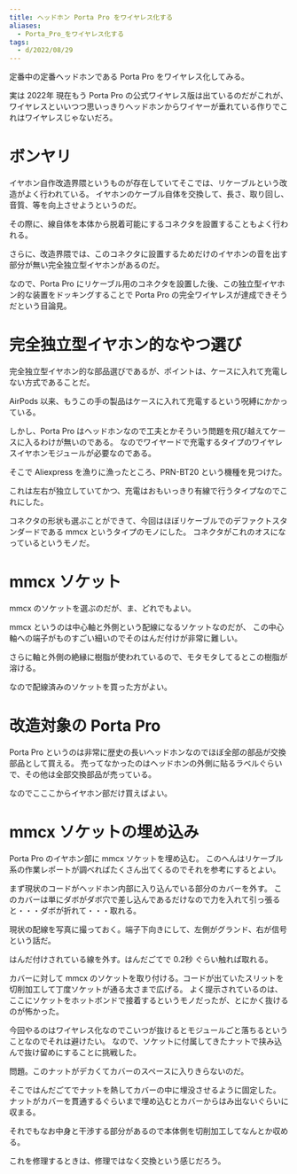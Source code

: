 ```yaml
---
title: ヘッドホン Porta Pro をワイヤレス化する
aliases:
  - Porta_Pro_をワイヤレス化する
tags:
  - d/2022/08/29
---
```


定番中の定番ヘッドホンである Porta Pro をワイヤレス化してみる。

実は 2022年 現在もう Porta Pro の公式ワイヤレス版は出ているのだがこれが、
ワイヤレスといいつつ思いっきりヘッドホンからワイヤーが垂れている作りでこれはワイヤレスじゃないだろ。

ボンヤリ
================================================================================
イヤホン自作改造界隈というものが存在していてそこでは、リケーブルという改造がよく行われている。
イヤホンのケーブル自体を交換して、長さ、取り回し、音質、等を向上させようというのだ。

その際に、線自体を本体から脱着可能にするコネクタを設置することもよく行われる。

さらに、改造界隈では、このコネクタに設置するためだけのイヤホンの音を出す部分が無い完全独立型イヤホンがあるのだ。

なので、Porta Pro にリケーブル用のコネクタを設置した後、この独立型イヤホン的な装置をドッキングすることで Porta Pro の完全ワイヤレスが達成できそうだという目論見。


完全独立型イヤホン的なやつ選び
================================================================================
完全独立型イヤホン的な部品選びであるが、ポイントは、ケースに入れて充電しない方式であることだ。

AirPods 以来、もうこの手の製品はケースに入れて充電するという呪縛にかかっている。

しかし、Porta Pro はヘッドホンなので工夫とかそういう問題を飛び越えてケースに入るわけが無いのである。
なのでワイヤードで充電するタイプのワイヤレスイヤホンモジュールが必要なのである。

そこで Aliexpress を漁りに漁ったところ、PRN-BT20 という機種を見つけた。

これは左右が独立していてかつ、充電はおもいっきり有線で行うタイプなのでこれにした。

コネクタの形状も選ぶことができて、今回はほぼリケーブルでのデファクトスタンダードである mmcx というタイプのモノにした。
コネクタがこれのオスになっているというモノだ。


mmcx ソケット
================================================================================
mmcx のソケットを選ぶのだが、ま、どれでもよい。

mmcx というのは中心軸と外側という配線になるソケットなのだが、
この中心軸への端子がものすごい細いのでそのはんだ付けが非常に難しい。

さらに軸と外側の絶縁に樹脂が使われているので、モタモタしてるとこの樹脂が溶ける。

なので配線済みのソケットを買った方がよい。


改造対象の Porta Pro
================================================================================
Porta Pro というのは非常に歴史の長いヘッドホンなのでほぼ全部の部品が交換部品として買える。
売ってなかったのはヘッドホンの外側に貼るラベルぐらいで、その他は全部交換部品が売っている。

なのでこここからイヤホン部だけ買えばよい。


mmcx ソケットの埋め込み
================================================================================
Porta Pro のイヤホン部に mmcx ソケットを埋め込む。
このへんはリケーブル系の作業レポートが調べればたくさん出てくるのでそれを参考にするとよい。


まず現状のコードがヘッドホン内部に入り込んでいる部分のカバーを外す。
このカバーは単にダボがダボ穴で差し込んであるだけなので力を入れて引っ張ると・・・ダボが折れて・・・取れる。

現状の配線を写真に撮っておく。端子下向きにして、左側がグランド、右が信号という話だ。

はんだ付けされている線を外す。はんだごてで 0.2秒 ぐらい触れば取れる。

カバーに対して mmcx のソケットを取り付ける。コードが出ていたスリットを切削加工して丁度ソケットが通る太さまで広げる。
よく提示されているのは、ここにソケットをホットボンドで接着するというモノだったが、とにかく抜けるのが怖かった。

今回やるのはワイヤレス化なのでこいつが抜けるとモジュールごと落ちるということなのでそれは避けたい。
なので、ソケットに付属してきたナットで挟み込んで抜け留めにすることに挑戦した。

問題。このナットがデカくてカバーのスペースに入りきらないのだ。

そこではんだごてでナットを熱してカバーの中に埋没させるように固定した。
ナットがカバーを貫通するぐらいまで埋め込むとカバーからはみ出ないぐらいに収まる。

それでもなお中身と干渉する部分があるので本体側を切削加工してなんとか収める。

これを修理するときは、修理ではなく交換という感じだろう。



































































